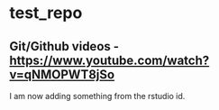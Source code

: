 # test_repo
## Git/Github videos - https://www.youtube.com/watch?v=qNMOPWT8jSo

I am now adding something from the rstudio id.
